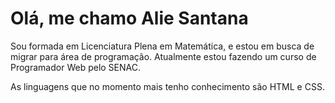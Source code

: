 # Olá, me chamo Alie Santana

Sou formada em Licenciatura Plena em Matemática, e estou em busca de migrar para área de programação. Atualmente estou fazendo um curso de Programador Web pelo SENAC.

As linguagens que no momento mais tenho conhecimento são HTML e CSS.

